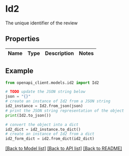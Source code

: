 # Id2

The unique identifier of the review

## Properties

Name | Type | Description | Notes
------------ | ------------- | ------------- | -------------

## Example

```python
from openapi_client.models.id2 import Id2

# TODO update the JSON string below
json = "{}"
# create an instance of Id2 from a JSON string
id2_instance = Id2.from_json(json)
# print the JSON string representation of the object
print(Id2.to_json())

# convert the object into a dict
id2_dict = id2_instance.to_dict()
# create an instance of Id2 from a dict
id2_form_dict = id2.from_dict(id2_dict)
```
[[Back to Model list]](../README.md#documentation-for-models) [[Back to API list]](../README.md#documentation-for-api-endpoints) [[Back to README]](../README.md)
